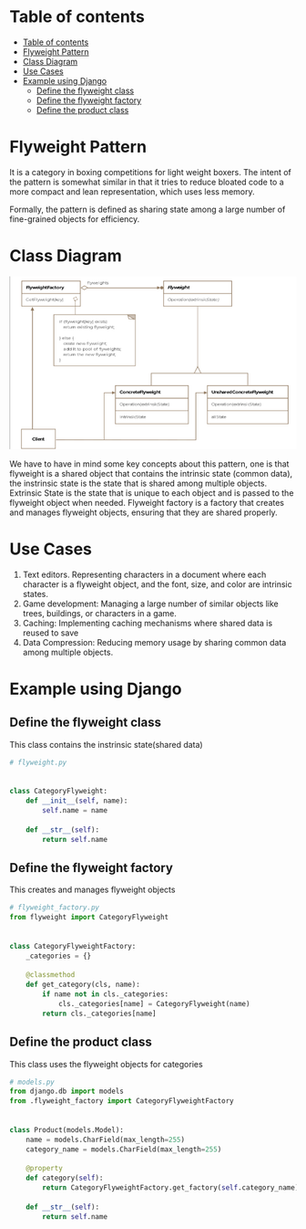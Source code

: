 # Table of contents 
- [Table of contents](#table-of-contents)
- [Flyweight Pattern](#flyweight-pattern)
- [Class Diagram](#class-diagram)
- [Use Cases](#use-cases)
- [Example using Django](#example-using-django)
  - [Define the flyweight class](#define-the-flyweight-class)
  - [Define the flyweight factory](#define-the-flyweight-factory)
  - [Define the product class](#define-the-product-class)

# Flyweight Pattern 
It is a category in boxing competitions for light weight boxers. The intent of the pattern is somewhat similar in that it tries to reduce bloated code to a more compact and lean representation, which uses less memory. 

Formally, the pattern is defined as sharing state among a large number of fine-grained objects for efficiency. 


# Class Diagram
![Flyweight Class Diagram](images/flyweight.png)

We have to have in mind some key concepts about this pattern, one is that flyweight is a shared object that contains the intrinsic state (common data), the instrinsic state is the state that is shared among multiple objects. Extrinsic State is the state that is unique to each object and is passed to the flyweight object when needed. Flyweight factory is a factory that creates and manages flyweight objects, ensuring that they are shared properly. 


# Use Cases 
1. Text editors. Representing characters in a document where each character is a flyweight object, and the font, size, and color are intrinsic states. 
2. Game development: Managing a large number of similar objects like trees, buildings, or characters in a game. 
3. Caching: Implementing caching mechanisms where shared data is reused to save 
4. Data Compression: Reducing memory usage by sharing common data among multiple objects. 


# Example using Django 

## Define the flyweight class
This class contains the instrinsic state(shared data)

```python 
# flyweight.py 


class CategoryFlyweight:
    def __init__(self, name):
        self.name = name 

    def __str__(self):
        return self.name
```

## Define the flyweight factory
This creates and manages flyweight objects

```python 
# flyweight_factory.py
from flyweight import CategoryFlyweight


class CategoryFlyweightFactory: 
    _categories = {}

    @classmethod
    def get_category(cls, name):
        if name not in cls._categories:
            cls._categories[name] = CategoryFlyweight(name)
        return cls._categories[name]
```


## Define the product class
This class uses the flyweight objects for categories

```python 
# models.py 
from django.db import models 
from .flyweight_factory import CategoryFlyweightFactory


class Product(models.Model):
    name = models.CharField(max_length=255)
    category_name = models.CharField(max_length=255)

    @property
    def category(self):
        return CategoryFlyweightFactory.get_factory(self.category_name)

    def __str__(self):
        return self.name
```